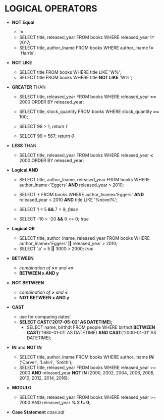 # LOGICAL OPERATORS

* **NOT Equal**
    - != 
    - SELECT title, released_year FROM books WHERE released_year **!=** 2017;
    - SELECT title, author_lname FROM books WHERE author_lname **!=** 'Harris';

* **NOT LIKE**
    - SELECT title FROM books WHERE title LIKE 'W%';
    - SELECT title FROM books WHERE title **NOT LIKE** 'W%';

* **GREATER** THAN
    - SELECT title, released_year FROM books WHERE released_year **>=** 2000 ORDER BY released_year;
    - SELECT title, stock_quantity FROM books WHERE stock_quantity **>=** 100;
   
    - SELECT 99 > 1;        *return 1*
    - SELECT 99 > 567;      *return 0*

* **LESS** THAN
    - SELECT title, released_year FROM books WHERE released_year **<** 2000 ORDER BY released_year;

* **Logical AND** 
    - SELECT title, author_lname, released_year FROM books WHERE author_lname='Eggers' **AND** released_year > 2010;
    - SELECT * FROM books WHERE author_lname='Eggers' **AND** released_year > 2010 **AND** title LIKE '%novel%';
    
    - SELECT 1 < 5 **&&** 7 = 9;            *false*
    - SELECT -10 > -20 **&&** 0 <= 0;       *true*

* **Logical OR**
    - SELECT title, author_lname, released_year FROM books WHERE author_lname='Eggers' **||** released_year > 2010;
    - SELECT 'a' = 5 **||** 3000 > 2000; *true*

* **BETWEEN**
    - *combination of **>=** and **<=***
    - **BETWEEN x AND y**
    
* **NOT BETWEEN**
    - *combination of **>** and **<***
    - **NOT BETWEEN x AND y**

* **CAST**
    - use for comparing dates!
    - **SELECT CAST('2017-05-02' AS DATETIME);**
        - SELECT name, birthdt FROM people WHERE birthdt **BETWEEN** **CAST**('1980-01-01' AS DATETIME) **AND** **CAST**('2000-01-01' AS DATETIME);

* **IN** and **NOT IN**
    - SELECT title, author_lname FROM books WHERE author_lname **IN** ('Carver', 'Lahiri', 'Smith');
    - SELECT title, released_year FROM books WHERE released_year >= 2000 **AND** released_year **NOT IN** (2000, 2002, 2004, 2006, 2008, 2010, 2012, 2014, 2016);

* **MODULO** 
    - SELECT title, released_year FROM books WHERE released_year >= 2000 AND released_year **% 2 != 0**;

* **Case Statement**
    *case.sql*